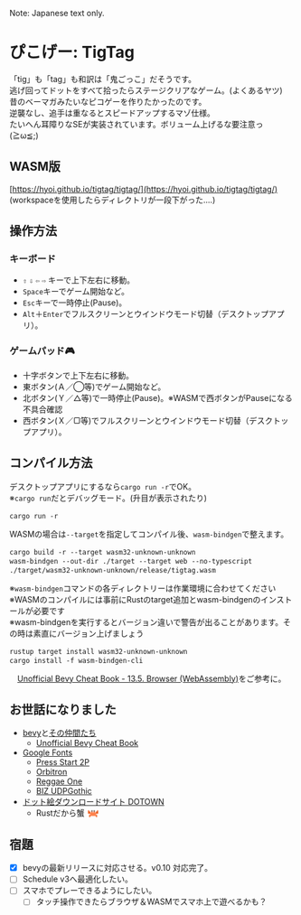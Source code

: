 Note: Japanese text only.

# ぴこげー: TigTag
「tig」も「tag」も和訳は「鬼ごっこ」だそうです。  
逃げ回ってドットをすべて拾ったらステージクリアなゲーム。(よくあるヤツ)  
昔のベーマガみたいなピコゲーを作りたかったのです。  
逆襲なし、追手は重なるとスピードアップするマゾ仕様。  
たいへん耳障りなSEが実装されています。ボリューム上げるな要注意っ (≧ω≦;)

## WASM版
[https://hyoi.github.io/tigtag/tigtag/](https://hyoi.github.io/tigtag/tigtag/) (workspaceを使用したらディレクトリが一段下がった‥‥)

## 操作方法

### キーボード
- `⇧` `⇩` `⇦` `⇨` キーで上下左右に移動。
- `Space`キーでゲーム開始など。
- `Esc`キーで一時停止(Pause)。
- `Alt`＋`Enter`でフルスクリーンとウインドウモード切替（デスクトップアプリ）。

### ゲームパッド🎮
- 十字ボタンで上下左右に移動。
- 東ボタン(Ａ／◯等)でゲーム開始など。
- 北ボタン(Ｙ／△等)で一時停止(Pause)。※WASMで西ボタンがPauseになる不具合確認
- 西ボタン(Ｘ／▢等)でフルスクリーンとウインドウモード切替（デスクトップアプリ）。

## コンパイル方法
デスクトップアプリにするなら`cargo run -r`でOK。   
※`cargo run`だとデバッグモード。(升目が表示されたり)
```
cargo run -r    
```
WASMの場合は`--target`を指定してコンパイル後、`wasm-bindgen`で整えます。
```
cargo build -r --target wasm32-unknown-unknown
wasm-bindgen --out-dir ./target --target web --no-typescript ./target/wasm32-unknown-unknown/release/tigtag.wasm
```
※`wasm-bindgen`コマンドの各ディレクトリーは作業環境に合わせてください   
※WASMのコンパイルには事前にRustのtarget追加とwasm-bindgenのインストールが必要です  
※wasm-bindgenを実行するとバージョン違いで警告が出ることがあります。その時は素直にバージョン上げましょう  
```
rustup target install wasm32-unknown-unknown
cargo install -f wasm-bindgen-cli
```
　[Unofficial Bevy Cheat Book - 13.5. Browser (WebAssembly)](https://bevy-cheatbook.github.io/platforms/wasm.html)をご参考に。   

## お世話になりました
- [bevy](https://bevyengine.org/)と[その仲間たち](https://crates.io/search?q=bevy)
  - [Unofficial Bevy Cheat Book](https://bevy-cheatbook.github.io/)
- [Google Fonts](https://fonts.google.com/)
  - [Press Start 2P](https://fonts.google.com/specimen/Press+Start+2P)
  - [Orbitron](https://fonts.google.com/specimen/Orbitron)
  - [Reggae One](https://fonts.google.com/specimen/Reggae+One)
  - [BIZ UDPGothic](https://fonts.google.com/specimen/BIZ+UDPGothic)
- [ドット絵ダウンロードサイト DOTOWN](https://dotown.maeda-design-room.net/)
  - Rustだから蟹 <img src="./tigtag/assets/sprites/kani_DOTOWN.png" width="22" height="16" style="vertical-align: bottom;">  

## 宿題
- [x] bevyの最新リリースに対応させる。v0.10 対応完了。
- [ ] Schedule v3へ最適化したい。
- [ ] スマホでプレーできるようにしたい。
  - [ ] タッチ操作できたらブラウザ＆WASMでスマホ上で遊べるかも？
